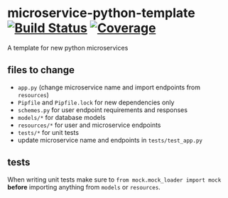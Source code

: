 <!-- change microservice name and links in badges -->
# microservice-python-template [![Build Status](https://travis-ci.org/cryptic-game/microservice-python-template.svg?branch=master)](https://travis-ci.org/cryptic-game/microservice-python-template) [![Coverage](https://sonarcloud.io/api/project_badges/measure?project=cryptic-game_microservice-python-template&metric=coverage)](https://sonarcloud.io/dashboard?id=cryptic-game_microservice-python-template)

A template for new python microservices

## files to change
 - `app.py` (change microservice name and import endpoints from `resources`)
 - `Pipfile` and `Pipfile.lock` for new dependencies only
 - `schemes.py` for user endpoint requirements and responses
 - `models/*` for database models
 - `resources/*` for user and microservice endpoints
 - `tests/*` for unit tests
 - update microservice name and endpoints in `tests/test_app.py` 

## tests
When writing unit tests make sure to `from mock.mock_loader import mock` **before** importing anything from `models` or `resources`.
